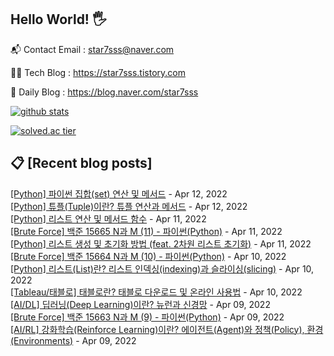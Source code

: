 ## Hello World! 🖐

📬 Contact Email : star7sss@naver.com

👨‍💻 Tech Blog : https://star7sss.tistory.com

🤪 Daily Blog : https://blog.naver.com/star7sss

[![github stats](https://github-readme-stats.vercel.app/api?username=jangThang&show_icons=true&hide_border=False)](https://star7sss.tistory.com)

[![solved.ac tier](http://mazassumnida.wtf/api/v2/generate_badge?boj=star7sss)](https://solved.ac/star7sss)

## 📋 [Recent blog posts]
[[Python] 파이썬 집합(set) 연산 및 메서드](https://star7sss.tistory.com/427) - Apr 12, 2022<br>
[[Python] 튜플(Tuple)이란? 튜플 연산과 메서드](https://star7sss.tistory.com/426) - Apr 12, 2022<br>
[[Python] 리스트 연산 및 메서드 함수](https://star7sss.tistory.com/425) - Apr 11, 2022<br>
[[Brute Force] 백준 15665 N과 M (11) - 파이썬(Python)](https://star7sss.tistory.com/316) - Apr 11, 2022<br>
[[Python] 리스트 생성 및 초기화 방법 (feat. 2차원 리스트 초기화)](https://star7sss.tistory.com/420) - Apr 11, 2022<br>
[[Brute Force] 백준 15664 N과 M (10) - 파이썬(Python)](https://star7sss.tistory.com/315) - Apr 10, 2022<br>
[[Python] 리스트(List)란? 리스트 인덱싱(indexing)과 슬라이싱(slicing)](https://star7sss.tistory.com/419) - Apr 10, 2022<br>
[[Tableau/태블로] 태블로란? 태블로 다운로드 및 온라인 사용법](https://star7sss.tistory.com/418) - Apr 10, 2022<br>
[[AI/DL] 딥러닝(Deep Learning)이란? 뉴런과 신경망](https://star7sss.tistory.com/417) - Apr 09, 2022<br>
[[Brute Force] 백준 15663 N과 M (9) - 파이썬(Python)](https://star7sss.tistory.com/314) - Apr 09, 2022<br>
[[AI/RL] 강화학습(Reinforce Learning)이란? 에이전트(Agent)와 정책(Policy), 환경(Environments)](https://star7sss.tistory.com/411) - Apr 09, 2022<br>
